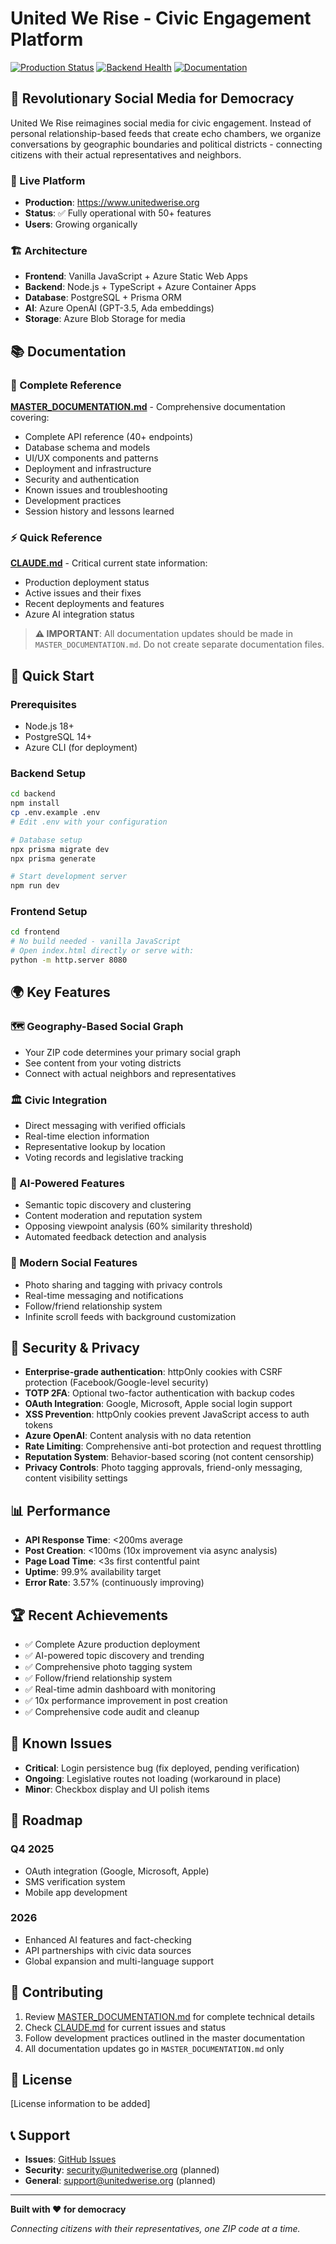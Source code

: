 # United We Rise - Civic Engagement Platform

[![Production Status](https://img.shields.io/badge/Status-Live-green)](https://www.unitedwerise.org)
[![Backend Health](https://img.shields.io/badge/Backend-Operational-green)](https://unitedwerise-backend.wonderfulpond-f8a8271f.eastus.azurecontainerapps.io/health)
[![Documentation](https://img.shields.io/badge/Docs-Complete-blue)](./MASTER_DOCUMENTATION.md)

## 🌟 Revolutionary Social Media for Democracy

United We Rise reimagines social media for civic engagement. Instead of personal relationship-based feeds that create echo chambers, we organize conversations by geographic boundaries and political districts - connecting citizens with their actual representatives and neighbors.

### 🎯 Live Platform
- **Production**: https://www.unitedwerise.org
- **Status**: ✅ Fully operational with 50+ features
- **Users**: Growing organically

### 🏗️ Architecture
- **Frontend**: Vanilla JavaScript + Azure Static Web Apps
- **Backend**: Node.js + TypeScript + Azure Container Apps  
- **Database**: PostgreSQL + Prisma ORM
- **AI**: Azure OpenAI (GPT-3.5, Ada embeddings)
- **Storage**: Azure Blob Storage for media

## 📚 Documentation

### 📖 Complete Reference
**[MASTER_DOCUMENTATION.md](./MASTER_DOCUMENTATION.md)** - Comprehensive documentation covering:
- Complete API reference (40+ endpoints)
- Database schema and models
- UI/UX components and patterns
- Deployment and infrastructure
- Security and authentication
- Known issues and troubleshooting
- Development practices
- Session history and lessons learned

### ⚡ Quick Reference  
**[CLAUDE.md](./CLAUDE.md)** - Critical current state information:
- Production deployment status
- Active issues and their fixes
- Recent deployments and features
- Azure AI integration status

> **⚠️ IMPORTANT**: All documentation updates should be made in `MASTER_DOCUMENTATION.md`. Do not create separate documentation files.

## 🚀 Quick Start

### Prerequisites
- Node.js 18+
- PostgreSQL 14+
- Azure CLI (for deployment)

### Backend Setup
```bash
cd backend
npm install
cp .env.example .env
# Edit .env with your configuration

# Database setup
npx prisma migrate dev
npx prisma generate

# Start development server
npm run dev
```

### Frontend Setup
```bash
cd frontend
# No build needed - vanilla JavaScript
# Open index.html directly or serve with:
python -m http.server 8080
```

## 🌍 Key Features

### 🗺️ Geography-Based Social Graph
- Your ZIP code determines your primary social graph
- See content from your voting districts
- Connect with actual neighbors and representatives

### 🏛️ Civic Integration
- Direct messaging with verified officials
- Real-time election information
- Representative lookup by location
- Voting records and legislative tracking

### 🤖 AI-Powered Features
- Semantic topic discovery and clustering
- Content moderation and reputation system
- Opposing viewpoint analysis (60% similarity threshold)
- Automated feedback detection and analysis

### 📱 Modern Social Features
- Photo sharing and tagging with privacy controls
- Real-time messaging and notifications
- Follow/friend relationship system
- Infinite scroll feeds with background customization

## 🔐 Security & Privacy

- **Enterprise-grade authentication**: httpOnly cookies with CSRF protection (Facebook/Google-level security)
- **TOTP 2FA**: Optional two-factor authentication with backup codes
- **OAuth Integration**: Google, Microsoft, Apple social login support
- **XSS Prevention**: httpOnly cookies prevent JavaScript access to auth tokens
- **Azure OpenAI**: Content analysis with no data retention
- **Rate Limiting**: Comprehensive anti-bot protection and request throttling
- **Reputation System**: Behavior-based scoring (not content censorship)
- **Privacy Controls**: Photo tagging approvals, friend-only messaging, content visibility settings

## 📊 Performance

- **API Response Time**: <200ms average
- **Post Creation**: <100ms (10x improvement via async analysis)
- **Page Load Time**: <3s first contentful paint
- **Uptime**: 99.9% availability target
- **Error Rate**: 3.57% (continuously improving)

## 🏆 Recent Achievements

- ✅ Complete Azure production deployment
- ✅ AI-powered topic discovery and trending
- ✅ Comprehensive photo tagging system
- ✅ Follow/friend relationship system
- ✅ Real-time admin dashboard with monitoring
- ✅ 10x performance improvement in post creation
- ✅ Comprehensive code audit and cleanup

## 🐛 Known Issues

- **Critical**: Login persistence bug (fix deployed, pending verification)
- **Ongoing**: Legislative routes not loading (workaround in place)
- **Minor**: Checkbox display and UI polish items

## 🔮 Roadmap

### Q4 2025
- OAuth integration (Google, Microsoft, Apple)
- SMS verification system
- Mobile app development

### 2026
- Enhanced AI features and fact-checking
- API partnerships with civic data sources
- Global expansion and multi-language support

## 🤝 Contributing

1. Review [MASTER_DOCUMENTATION.md](./MASTER_DOCUMENTATION.md) for complete technical details
2. Check [CLAUDE.md](./CLAUDE.md) for current issues and status
3. Follow development practices outlined in the master documentation
4. All documentation updates go in `MASTER_DOCUMENTATION.md` only

## 📄 License

[License information to be added]

## 📞 Support

- **Issues**: [GitHub Issues](https://github.com/unitedwerise/unitedwerise/issues)
- **Security**: security@unitedwerise.org (planned)
- **General**: support@unitedwerise.org (planned)

---

**Built with ❤️ for democracy**

*Connecting citizens with their representatives, one ZIP code at a time.*